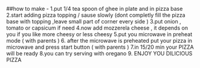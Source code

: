 ##how to make -
1.put 1/4 tea spoon of ghee in plate and in pizza base 
2.start adding pizza topping / sause slowly (dont completly fill the pizza base with topping ,leave small part of corner every side  )
3.put onion , tomato or capsicum if need
4.now add mozzerela cheese , it depends on you if you like more cheesy or less cheesy
5.put you microwave in preheat mode ( with parents  )
6. after the microwave is preheated put your pizza in microwave and press start button ( with parents )
7.in 15/20 min your PIZZA will be ready 
8.you can try serving with oregano 
9. ENJOY YOU DILICIOUS PIZZA
